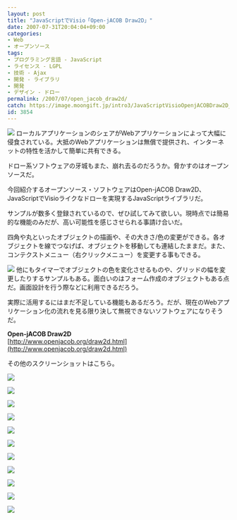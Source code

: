 ```yaml
---
layout: post
title: "JavaScriptでVisio「Open-jACOB Draw2D」"
date: 2007-07-31T20:04:04+09:00
categories:
- Web
- オープンソース
tags: 
- プログラミング言語 - JavaScript
- ライセンス - LGPL
- 技術 - Ajax
- 開発 - ライブラリ
- 開発
- デザイン - ドロー
permalink: /2007/07/open_jacob_draw2d/
catch: https://image.moongift.jp/intro3/JavaScriptVisioOpenjACOBDraw2D_9B37/15_thumb1.png
id: 3854
---
```

[![](https://image.moongift.jp/intro3/JavaScriptVisioOpenjACOBDraw2D_9B37/14_thumb.png)](https://image.moongift.jp/intro3/JavaScriptVisioOpenjACOBDraw2D_9B37/142.png) ローカルアプリケーションのシェアがWebアプリケーションによって大幅に侵食されている。大抵のWebアプリケーションは無償で提供され、インターネットの特性を活かして簡単に共有できる。   
  
ドロー系ソフトウェアの牙城もまた、崩れ去るのだろうか。脅かすのはオープンソースだ。   
  
<!--more-->  
  
今回紹介するオープンソース・ソフトウェアはOpen-jACOB Draw2D、JavaScriptでVisioライクなドローを実現するJavaScriptライブラリだ。   
  
サンプルが数多く登録されているので、ぜひ試してみて欲しい。現時点では簡易的な機能のみだが、高い可能性を感じさせられる事請け合いだ。   
  
四角や丸といったオブジェクトの描画や、その大きさ/色の変更ができる。各オブジェクトを線でつなげば、オブジェクトを移動しても連結したままだ。また、コンテクストメニュー（右クリックメニュー）を変更する事もできる。   
  
[![](https://image.moongift.jp/intro3/JavaScriptVisioOpenjACOBDraw2D_9B37/15_thumb.png)](https://image.moongift.jp/intro3/JavaScriptVisioOpenjACOBDraw2D_9B37/152.png) 他にもタイマーでオブジェクトの色を変化させるものや、グリッドの幅を変更したりするサンプルもある。面白いのはフォーム作成のオブジェクトもある点だ。画面設計を行う際などに利用できるだろう。   
  
実際に活用するにはまだ不足している機能もあるだろう。だが、現在のWebアプリケーション化の流れを見る限り決して無視できないソフトウェアになりそうだ。   
  
**Open-jACOB Draw2D**  
[http://www.openjacob.org/draw2d.html](http://www.openjacob.org/draw2d.html)  
  
その他のスクリーンショットはこちら。   
  
[![](https://image.moongift.jp/intro3/JavaScriptVisioOpenjACOBDraw2D_9B37/16_thumb.png)](https://image.moongift.jp/intro3/JavaScriptVisioOpenjACOBDraw2D_9B37/162.png)  
  
[![](https://image.moongift.jp/intro3/JavaScriptVisioOpenjACOBDraw2D_9B37/11_thumb.png)](https://image.moongift.jp/intro3/JavaScriptVisioOpenjACOBDraw2D_9B37/112.png)  
  
[![](https://image.moongift.jp/intro3/JavaScriptVisioOpenjACOBDraw2D_9B37/10_thumb.png)](https://image.moongift.jp/intro3/JavaScriptVisioOpenjACOBDraw2D_9B37/102.png)  
  
[![](https://image.moongift.jp/intro3/JavaScriptVisioOpenjACOBDraw2D_9B37/12_thumb.png)](https://image.moongift.jp/intro3/JavaScriptVisioOpenjACOBDraw2D_9B37/122.png)  
  
[![](https://image.moongift.jp/intro3/JavaScriptVisioOpenjACOBDraw2D_9B37/15_thumb1.png)](https://image.moongift.jp/intro3/JavaScriptVisioOpenjACOBDraw2D_9B37/155.png)  
  
[![](https://image.moongift.jp/intro3/JavaScriptVisioOpenjACOBDraw2D_9B37/9_thumb.png)](https://image.moongift.jp/intro3/JavaScriptVisioOpenjACOBDraw2D_9B37/92.png)  
  
[![](https://image.moongift.jp/intro3/JavaScriptVisioOpenjACOBDraw2D_9B37/17_thumb.png)](https://image.moongift.jp/intro3/JavaScriptVisioOpenjACOBDraw2D_9B37/172.png)  
  
[![](https://image.moongift.jp/intro3/JavaScriptVisioOpenjACOBDraw2D_9B37/18_thumb.png)](https://image.moongift.jp/intro3/JavaScriptVisioOpenjACOBDraw2D_9B37/182.png)  
  
[![](https://image.moongift.jp/intro3/JavaScriptVisioOpenjACOBDraw2D_9B37/19_thumb.png)](https://image.moongift.jp/intro3/JavaScriptVisioOpenjACOBDraw2D_9B37/192.png)  
  
[![](https://image.moongift.jp/intro3/JavaScriptVisioOpenjACOBDraw2D_9B37/20_thumb.png)](https://image.moongift.jp/intro3/JavaScriptVisioOpenjACOBDraw2D_9B37/202.png)  
  
[![](https://image.moongift.jp/intro3/JavaScriptVisioOpenjACOBDraw2D_9B37/8_thumb.png)](https://image.moongift.jp/intro3/JavaScriptVisioOpenjACOBDraw2D_9B37/82.png)